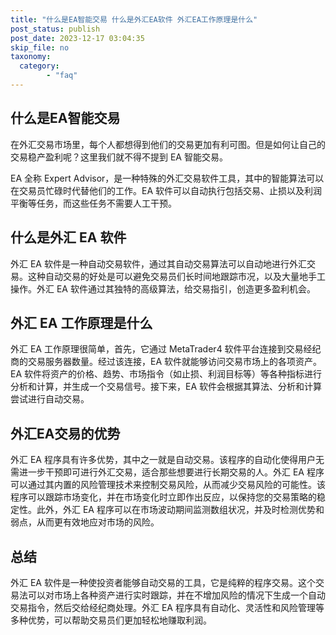 ```yaml
---
title: "什么是EA智能交易 什么是外汇EA软件 外汇EA工作原理是什么"
post_status: publish
post_date: 2023-12-17 03:04:35
skip_file: no
taxonomy:
  category:
        - "faq"
---
```


## 什么是EA智能交易

在外汇交易市场里，每个人都想得到他们的交易更加有利可图。但是如何让自己的交易稳产盈利呢？这里我们就不得不提到 EA 智能交易。

EA 全称 Expert Advisor，是一种特殊的外汇交易软件工具，其中的智能算法可以在交易员忙碌时代替他们的工作。EA 软件可以自动执行包括交易、止损以及利润平衡等任务，而这些任务不需要人工干预。

## 什么是外汇 EA 软件

外汇 EA 软件是一种自动交易软件，通过其自动交易算法可以自动地进行外汇交易。这种自动交易的好处是可以避免交易员们长时间地跟踪市况，以及大量地手工操作。外汇 EA 软件通过其独特的高级算法，给交易指引，创造更多盈利机会。

## 外汇 EA 工作原理是什么

外汇 EA 工作原理很简单，首先，它通过 MetaTrader4 软件平台连接到交易经纪商的交易服务器数量。经过该连接，EA 软件就能够访问交易市场上的各项资产。EA 软件将资产的价格、趋势、市场指令（如止损、利润目标等）等各种指标进行分析和计算，并生成一个交易信号。接下来，EA 软件会根据其算法、分析和计算尝试进行自动交易。

## 外汇EA交易的优势

外汇 EA 程序具有许多优势，其中之一就是自动交易。该程序的自动化使得用户无需进一步干预即可进行外汇交易，适合那些想要进行长期交易的人。外汇 EA 程序可以通过其内置的风险管理技术来控制交易风险，从而减少交易风险的可能性。该程序可以跟踪市场变化，并在市场变化时立即作出反应，以保持您的交易策略的稳定性。此外，外汇 EA 程序可以在市场波动期间监测数组状况，并及时检测优势和弱点，从而更有效地应对市场的风险。

## 总结

外汇 EA 软件是一种使投资者能够自动交易的工具，它是纯粹的程序交易。这个交易法可以对市场上各种资产进行实时跟踪，并在不增加风险的情况下生成一个自动交易指令，然后交给经纪商处理。外汇 EA 程序具有自动化、灵活性和风险管理等多种优势，可以帮助交易员们更加轻松地赚取利润。

